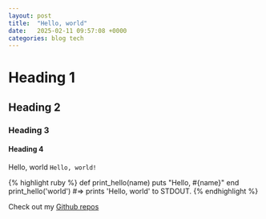 ```yaml
---
layout: post
title:  "Hello, world"
date:   2025-02-11 09:57:08 +0000
categories: blog tech
---
```

# Heading 1
## Heading 2
### Heading 3
#### Heading 4

Hello, world
`Hello, world!`

{% highlight ruby %}
def print_hello(name)
  puts "Hello, #{name}"
end
print_hello('world')
#=> prints 'Hello, world' to STDOUT.
{% endhighlight %}

Check out my [Github repos][github]

[github]: https://cthimothy.github.com
